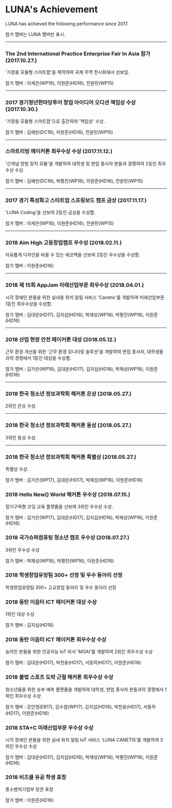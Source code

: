 # LUNA's Achievement

LUNA has achieved the following performance since 2017.

참가 멤버는 LUNA 멤버만 표시.

---

### The 2nd International Practice Enterprise Fair In Asia 참가 (2017.10.27.)

'가정용 모듈형 스마트팜'을 제작하여 국제 무역 전시회에서 선보임.

참가 멤버 : 이세은(WP16), 이원준(HD16), 전윤민(WP15)

---

### 2017 경기청년한마당투어 창업 아이디어 오디션 책임상 수상 (2017.10.30.)

'가정용 모듈형 스마트팜'으로 출전하여 '책임상' 수상.

참가 멤버 : 김예빈(DC16), 이원준(HD16), 전윤민(WP15)

---

### 스마트리빙 메이커톤 최우수상 수상 (2017.11.12.)

'신개념 방범 장치 모듈'을 개발하여 대학생 및 현업 종사자 분들과 경쟁하여 2등인 최우수상 수상.

참가 멤버 : 김예빈(DC16), 박평진(WP16), 이원준(HD16), 전윤민(WP15)

---

### 2017 경기 특성화고 스타트업 스프링보드 캠프 금상 (2017.11.17.)

 'LUNA Coding'을 선보여 2등인 금상을 수상함.

참가 멤버 : 이세은(WP16), 이원준(HD16), 전윤민(WP15)

---

### 2018 Aim High 고등창업캠프 우수상 (2018.02.11.)

자유롭게 디자인을 바꿀 수 있는 에코백을 선보여 2등인 우수상을 수상함.

참가 멤버 : 이원준(HD16)

---

### 2018 제 15회 AppJam 미래산업부문 최우수상 (2018.04.01.)

시각 장애인 분들을 위한 실내용 위치 알림 서비스 'Canetis'를 개발하여 미래산업부문 1등인 최우수상을 수상함.

참가 멤버 : 김대운(HD17), 김지섭(HD16), 박재성(WP16), 박평진(WP16), 이원준(HD16)

---

### 2018 산업 현장 안전 메이커톤 대상 (2018.05.12.)

근무 환경 개선을 위한 '근무 환경 모니터링 솔루션'을 개발하여 현업 종사자, 대학생들과의 경쟁에서 1등인 대상을 수상함.

참가 멤버 : 김가은(WP16), 김대운(HD17), 김지섭(HD16), 박재성(WP16), 이원준(HD16)

---

### 2018 한국 청소년 정보과학회 해커톤 은상 (2018.05.27.)

2위인 은상 수상.

---

### 2018 한국 청소년 정보과학회 해커톤 동상 (2018.05.27.)

3위인 동상 수상.

---

### 2018 한국 청소년 정보과학회 해커톤 특별상 (2018.05.27.)

특별상 수상.

참가 멤버 : 김가은(WP17), 김대운(HD17), 박재성(WP16), 이원준(HD16)

### 2018 Hello New() World 해커톤 우수상 (2018.07.15.)

정기구독형 코딩 교육 플랫폼을 선보여 3위인 우수상 수상.

참가 멤버 : 김가은(WP17), 김대운(HD17), 김지섭(HD16), 박재성(WP16), 이원준(HD16)

### 2018 국가슈퍼컴퓨팅 청소년 캠프 우수상 (2018.07.27.)

3위인 우수상 수상

참가 멤버 : 박재성(WP16), 박평진(WP16), 이원준(HD16)

### 2018 학생창업유망팀 300+ 선정 및 우수 동아리 선정

학생창업유망팀 300+ 고교창업 동아리 및 우수 동아리 선정

### 2018 동탄 이음터 ICT 메이커톤 대상 수상

1위인 대상 수상

참가 멤버 : 김지섭(HD16)

### 2018 동탄 이음터 ICT 메이커톤 최우수상 수상

농아인 분들을 위한 인공지능 IoT 비서 'MOAI'를 개발하여 2위인 최우수상 수상

참가 멤버 : 김대운(HD17), 박찬웅(HD17), 서동하(HD17), 이원준(HD16)

### 2018 불법 스포츠 도박 근절 해커톤 최우수상 수상

청소년들을 위한 승부 예측 플랫폼을 개발하여 대학생, 현업 종사자 분들과의 경쟁에서 1위인 최우수상 수상

참가 멤버 : 강인영(EB17), 김수겸(WP17), 김지섭(HD16), 박찬웅(HD17), 서동하(HD17), 이원준(HD16)

### 2018 STA+C 미래산업부문 우수상 수상

시각 장애인 분들을 위한 실내 위치 알림 IoT 서비스 'LUNA CANETIS'를 개발하여 3위인 우수상 수상

참가 멤버 : 김대운(HD17), 김지섭(HD16), 박재성(WP16), 박평진(WP16), 이원준(HD16)

### 2018 비즈쿨 유공 학생 표창

중소벤처기업부 장관 표창

참가 멤버 : 이원준(HD16)